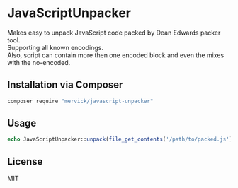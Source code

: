 # JavaScriptUnpacker
Makes easy to unpack JavaScript code packed by Dean Edwards packer tool.  
Supporting all known encodings.  
Also, script can contain more then one encoded block and even the mixes with the no-encoded.

## Installation via Composer
```sh
composer require "mervick/javascript-unpacker"
```

## Usage
```php
echo JavaScriptUnpacker::unpack(file_get_contents('/path/to/packed.js'));
```

## License
MIT
